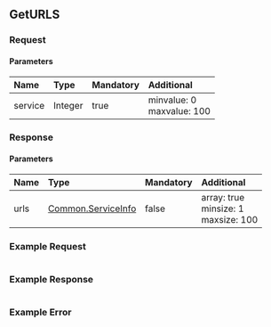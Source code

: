 ## GetURLS


### Request

#### Parameters

|Name|Type|Mandatory|Additional|
|:---|:---|:--------|:---------|
|service|Integer|true|minvalue: 0<br>maxvalue: 100|

### Response

#### Parameters

|Name|Type|Mandatory|Additional|
|:---|:---|:--------|:---------|
|urls|[Common.ServiceInfo](../../common/structs/#serviceinfo)|false|array: true<br>minsize: 1<br>maxsize: 100|

### Example Request

```json

```
### Example Response

```json

```

### Example Error

```json

```
